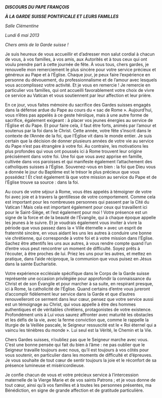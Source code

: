 ***DISCOURS DU PAPE FRANÇOIS***

***À LA GARDE SUISSE PONTIFICALE ET*** ***LEURS FAMILLES***

*Salle Clémentine*

*Lundi 6 mai 2013*

*Chers amis de la Garde suisse !*

Je suis heureux de vous accueillir et d’adresser mon salut cordial à chacun de vous, à vos familles, à vos amis, aux Autorités et à tous ceux qui ont voulu prendre part à cette journée de fête. À vous tous, chers gardes, je renouvelle mon remerciement le plus sincère pour votre service précieux et généreux au Pape et à l’Église. Chaque jour, je peux faire l’expérience en personne du dévouement, du professionnalisme et de l’amour avec lesquels vous accomplissez votre activité. Et je vous en remercie ! Je remercie en particulier vos familles, qui ont accueilli favorablement votre choix de vivre ce service au Vatican et vous soutiennent par leur affection et leur prière.

En ce jour, vous faites mémoire du sacrifice des Gardes suisses engagés dans la défense ardue du Pape au cours du « sac de Rome ». Aujourd’hui, vous n’êtes pas appelés à ce geste héroïque, mais à une autre forme de sacrifice, également exigeant : à placer vos jeunes énergies au service de l’Église et du Pape. Et pour faire cela, il faut être forts, animés par l’amour et soutenus par la foi dans le Christ. Cette année, votre fête s’inscrit dans le contexte de l’Année de la foi, que l’Église vit dans le monde entier. Je suis certain que la décision de donner plusieurs années de votre vie au service du Pape n’est pas étrangère à votre foi. Au contraire, les motivations les plus profondes qui vous ont poussés ici à Rome trouvent leur origine précisément dans votre foi. Une foi que vous avez apprise en famille, cultivée dans vos paroisses et qui manifeste également l’attachement des catholiques suisses à l’Église. Souvenez-vous en bien : la foi que Dieu vous a donnée le jour du Baptême est le trésor le plus précieux que vous possédez ! Et c’est également là que votre mission au service du Pape et de l’Église trouve sa source : dans la foi.

Au cours de votre séjour à Rome, vous êtes appelés à témoigner de votre foi avec joie et à travers la gentillesse de votre comportement. Comme cela est important pour les nombreuses personnes qui passent par la Cité du Vatican ! Mais cela est important également pour ceux qui travaillent ici pour le Saint-Siège, et l’est également pour moi ! Votre présence est un signe de la force et de la beauté de l’Évangile, qui à chaque époque appelle les jeunes à le suivre. Et je voudrais également vous inviter à vivre la période que vous passez dans la « Ville éternelle » avec un esprit de fraternité sincère, en vous aidant les uns les autres à conduire une bonne vie chrétienne, qui corresponde à votre foi et à votre mission dans l’Église. Sachez être attentifs les uns aux autres, à vous rendre compte quand l’un d’entre vous peut rencontrer un moment de difficulté. Soyez prêts à l’écouter, à être proches de lui. Priez les uns pour les autres, et mettez en pratique, dans l’aide réciproque, la communion que vous puisez en Jésus dans la sainte Eucharistie.

Votre expérience ecclésiale spécifique dans le Corps de la Garde suisse représente une occasion privilégiée pour approfondir la connaissance du Christ et de son Évangile et pour marcher à sa suite, en respirant presque, ici à Rome, la catholicité de l’Église. Quand certains d’entre vous jureront d’accomplir fidèlement leur service dans la Garde et que d’autres renouvelleront ce serment dans leur cœur, pensez que votre service aussi est un témoignage au Christ, qui vous appelle à être des hommes authentiques et de véritables chrétiens, protagonistes de votre existence. Profondément unis à Lui vous saurez affronter avec maturité les obstacles et les défis de la vie, avec la ferme conviction que, comme le rappelle la liturgie de la Veillée pascale, le Seigneur ressuscité est le « Roi éternel qui a vaincu les ténèbres du monde ». Lui seul est la Vérité, le Chemin et la Vie.

Chers Gardes suisses, n’oubliez pas que le Seigneur marche avec vous. C’est une bonne pensée qui fait du bien à l’âme : ne pas oublier que le Seigneur travaille toujours avec nous, qu’il est toujours à vos côtés pour vous soutenir, en particulier dans les moments de difficulté et d’épreuves. Je vous souhaite de tout cœur de sentir toujours la joie et le réconfort de sa présence lumineuse et miséricordieuse.

Je confie chacun de vous et votre précieux service à l’intercession maternelle de la Vierge Marie et de vos saints Patrons ; et je vous donne de tout cœur, ainsi qu’à vos familles et à toutes les personnes présentes, ma Bénédiction, en signe de grande affection et de gratitude particulière.